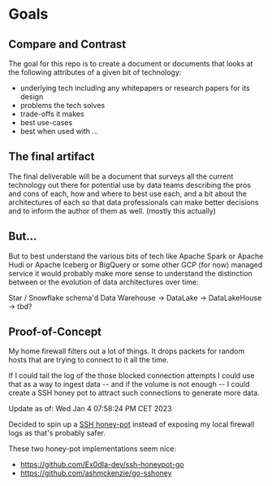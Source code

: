# Goals

## Compare and Contrast
The goal for this repo is to create a document or documents that looks at the following attributes of a given bit of technology:

- underlying tech including any whitepapers or research papers for its design
- problems the tech solves
- trade-offs it makes
- best use-cases
- best when used with ...

## The final artifact

The final deliverable will be a document that surveys all the current technology out there for potential use by data teams describing the pros and cons of each, how and where to best use each, and a bit about the architectures of each so that data professionals can make better decisions and to inform the author of them as well. (mostly this actually)

## But...

But to best understand the various bits of tech like Apache Spark or Apache Hudi or Apache Iceberg or BigQuery or some other GCP (for now) managed service it would probably make more sense to understand the distinction between
or the evolution of data architectures over time:

Star / Snowflake schema'd Data Warehouse -> DataLake -> DataLakeHouse -> tbd?

## Proof-of-Concept

My home firewall filters out a lot of things. It drops packets for random hosts that are trying to connect to it all the time.

If I could tail the log of the those blocked connection attempts I could use that as a way to ingest data -- and if the volume is not enough -- I could create a SSH honey pot to attract such connections to generate more data.

Update as of: Wed Jan  4 07:58:24 PM CET 2023

Decided to spin up a [SSH honey-pot](https://en.wikipedia.org/wiki/Honeypot_(computing)) instead of exposing my local firewall logs as that's probably safer.

These two honey-pot implementations seem nice:

* https://github.com/Ex0dIa-dev/ssh-honeypot-go
* https://github.com/ashmckenzie/go-sshoney

